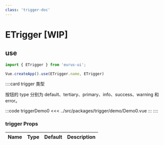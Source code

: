 ```yaml
---
class: 'trigger-doc'
---
```

# ETrigger [WIP]

## use

```javascript
import { ETrigger } from 'eurus-ui';

Vue.createApp().use(ETrigger.name, ETrigger)
```
::::card  trigger 类型

按钮的 type 分别为 default、tertiary、primary、info、success、warning 和 error。

:::code triggerDemo0
<<< ../src/packages/trigger/demo/Demo0.vue
:::
::::
### trigger Props

| Name | Type | Default | Description |
| --- | --- | --- | --- |


